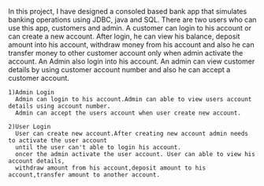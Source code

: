 In this project, I have designed a consoled based bank app that simulates banking operations using JDBC, java and SQL. There are two users who can use this app, customers and admin. A customer can login to his account or can create a new account. After login, he can view his balance, deposit amount into his account, withdraw money from his account and also he can transfer money to other customer account only when admin activate the account. An Admin also login into his account. An admin can view customer details by using customer account number and also he can accept  a customer account.

    1)Admin Login
      Admin can login to his account.Admin can able to view users account details using account number.
      Admin can accept the users account when user create new account.
      
    2)User Login
      User can create new account.After creating new account admin needs to activate the user account
      until the user can't able to login his account.
      oncer the admin activate the user account. User can able to view his account details,
      withdraw amount from his account,deposit amount to his account,transfer amount to another account. 
